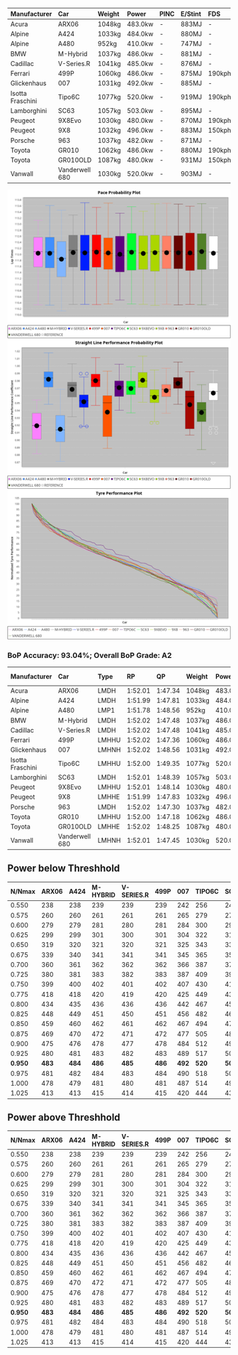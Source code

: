 | Manufacturer     | Car            | Weight | Power   | PINC    | E/Stint | FDS     |
|:-|:-|:-|:-|:-|:-|:-|
| Acura            | ARX06          | 1048kg | 483.0kw |    -    | 883MJ   |    -    |
| Alpine           | A424           | 1033kg | 484.0kw |    -    | 880MJ   |    -    |
| Alpine           | A480           | 952kg  | 410.0kw |    -    | 747MJ   |    -    |
| BMW              | M-Hybrid       | 1037kg | 486.0kw |    -    | 881MJ   |    -    |
| Cadillac         | V-Series.R     | 1041kg | 485.0kw |    -    | 876MJ   |    -    |
| Ferrari          | 499P           | 1060kg | 486.0kw |    -    | 875MJ   | 190kph  |
| Glickenhaus      | 007            | 1031kg | 492.0kw |    -    | 885MJ   |    -    |
| Isotta Fraschini | Tipo6C         | 1077kg | 520.0kw |    -    | 919MJ   | 190kph  |
| Lamborghini      | SC63           | 1057kg | 503.0kw |    -    | 895MJ   |    -    |
| Peugeot          | 9X8Evo         | 1030kg | 480.0kw |    -    | 870MJ   | 190kph  |
| Peugeot          | 9X8            | 1032kg | 496.0kw |    -    | 883MJ   | 150kph  |
| Porsche          | 963            | 1037kg | 482.0kw |    -    | 871MJ   |    -    |
| Toyota           | GR010          | 1062kg | 486.0kw |    -    | 880MJ   | 190kph  |
| Toyota           | GR010OLD       | 1087kg | 480.0kw |    -    | 931MJ   | 150kph  |
| Vanwall          | Vanderwell 680 | 1030kg | 520.0kw |    -    | 903MJ   |    -    |

![PACECHART](./IMG/AUTO.png)
![STRAIGHTLINEPERFORMANCECHART](./IMG/AUTO_sp.png)
![TYREPERFORMANCECHART](./IMG/AUTO_tw.png)

### BoP Accuracy: 93.04%; Overall BoP Grade: A2
| Manufacturer     | Car            | Type  | RP      | QP      | Weight | Power¹  | Threshhold | PINC    | Power²   | E/Stint | AVG Vmax  | FDS     | RDLC | L/Stint | BOP-Grade | Model Accuracy | Model Points | Match%  | SimDiff |
|:-|:-|:-|:-|:-|:-|:-|:-|:-|:-|:-|:-|:-|:-|:-|:-|:-|:-|:-|:-|
| Acura            | ARX06          | LMDH  | 1:52.01 | 1:47.34 | 1048kg | 483.0kw | 0.0kph     |    -    | 483.00kw |  883MJ  | 276.04kph |    -    | 1.02 | 33      | +B1       | 100.00%        | 996          | 85.74%  | #       |
| Alpine           | A424           | LMDH  | 1:51.99 | 1:47.81 | 1033kg | 484.0kw | 0.0kph     |    -    | 484.00kw |  880MJ  | 286.16kph |    -    | 1.02 | 33      | ~A1       | 100.00%        | 870          | 95.27%  | #       |
| Alpine           | A480           | LMP1  | 1:51.78 | 1:48.56 |  952kg | 410.0kw | 0.0kph     |    -    | 410.00kw |  747MJ  | 273.64kph |    -    | 0.98 | 31      | -A2       | 96.26%         | 1337         | 94.81%  | #       |
| BMW              | M-Hybrid       | LMDH  | 1:52.02 | 1:47.48 | 1037kg | 486.0kw | 0.0kph     |    -    | 486.00kw |  881MJ  | 284.16kph |    -    | 1.02 | 33      | -A2       | 100.00%        | 1914         | 94.96%  | #       |
| Cadillac         | V-Series.R     | LMDH  | 1:52.02 | 1:47.48 | 1041kg | 485.0kw | 0.0kph     |    -    | 485.00kw |  876MJ  | 280.94kph |    -    | 1.02 | 33      | ~A1       | 98.03%         | 3773         | 95.23%  | #       |
| Ferrari          | 499P           | LMHHU | 1:52.02 | 1:47.36 | 1060kg | 486.0kw | 0.0kph     |    -    | 486.00kw |  875MJ  | 284.71kph | 190kph  | 1.03 | 33      | ~A1       | 100.00%        | 4212         | 100.00% | #       |
| Glickenhaus      | 007            | LMHNH | 1:52.02 | 1:48.56 | 1031kg | 492.0kw | 0.0kph     |    -    | 492.00kw |  885MJ  | 280.55kph |    -    | 0.97 | 33      | +A2       | 98.78%         | 1936         | 93.86%  | #       |
| Isotta Fraschini | Tipo6C         | LMHHU | 1:52.00 | 1:49.35 | 1077kg | 520.0kw | 0.0kph     |    -    | 520.00kw |  919MJ  | 286.11kph | 190kph  | 1.02 | 33      | +D1       | 100.00%        | 105          | 68.49%  | #       |
| Lamborghini      | SC63           | LMDH  | 1:52.01 | 1:48.39 | 1057kg | 503.0kw | 0.0kph     |    -    | 503.00kw |  895MJ  | 284.99kph |    -    | 1.02 | 33      | ~A1       | 100.00%        | 597          | 100.00% | #       |
| Peugeot          | 9X8Evo         | LMHHU | 1:52.01 | 1:48.14 | 1030kg | 480.0kw | 0.0kph     |    -    | 480.00kw |  870MJ  | 285.69kph | 190kph  | 1.03 | 33      | +B2       | 100.00%        | 463          | 81.83%  | #       |
| Peugeot          | 9X8            | LMHHE | 1:51.99 | 1:47.83 | 1032kg | 496.0kw | 0.0kph     |    -    | 496.00kw |  883MJ  | 283.69kph | 150kph  | 1.03 | 33      | ~A1       | 99.48%         | 4559         | 100.00% | #       |
| Porsche          | 963            | LMDH  | 1:52.02 | 1:47.30 | 1037kg | 482.0kw | 0.0kph     |    -    | 482.00kw |  871MJ  | 283.49kph |    -    | 1.02 | 33      | ~A1       | 99.21%         | 10753        | 100.00% | #       |
| Toyota           | GR010          | LMHHU | 1:52.00 | 1:47.18 | 1062kg | 486.0kw | 0.0kph     |    -    | 486.00kw |  880MJ  | 283.83kph | 190kph  | 1.02 | 33      | ~A1       | 99.54%         | 3271         | 100.00% | #       |
| Toyota           | GR010OLD       | LMHHE | 1:52.02 | 1:48.25 | 1087kg | 480.0kw | 0.0kph     |    -    | 480.00kw |  931MJ  | 278.12kph | 150kph  | 1.00 | 33      | +B1       | 100.00%        | 730          | 85.43%  | #       |
| Vanwall          | Vanderwell 680 | LMHNH | 1:52.01 | 1:47.45 | 1030kg | 520.0kw | 0.0kph     |    -    | 520.00kw |  903MJ  | 283.27kph |    -    | 1.02 | 33      | ~A1       | 98.54%         | 541          | 100.00% | #       |

## Power below Threshhold
| N/Nmax    | ARX06   | A424    | M-HYBRID | V-SERIES.R | 499P    | 007     | TIPO6C  | SC63    | 9X8EVO  | 9X8     | 963     | GR010   | GR010OLD | VANDERWELL 680 | ​     | RPM      | A480    |
|:-|:-|:-|:-|:-|:-|:-|:-|:-|:-|:-|:-|:-|:-|:-|:-|:-|:-|
|  0.550    |  238    |  238    |  239     |  239       |  239    |  242    |  256    |  248    |  236    |  244    |  237    |  239    |  236     |  256           |  ​    |   --     |   -     |
|  0.575    |  260    |  260    |  261     |  261       |  261    |  265    |  279    |  271    |  258    |  267    |  259    |  261    |  258     |  279           |  ​    |   --     |   -     |
|  0.600    |  279    |  279    |  281     |  280       |  281    |  284    |  300    |  291    |  277    |  287    |  278    |  281    |  277     |  300           |  ​    |   --     |   -     |
|  0.625    |  299    |  299    |  301     |  300       |  301    |  304    |  322    |  311    |  297    |  307    |  298    |  301    |  297     |  322           |  ​    |   --     |   -     |
|  0.650    |  319    |  320    |  321     |  320       |  321    |  325    |  343    |  332    |  317    |  327    |  318    |  321    |  317     |  343           |  ​    |   --     |   -     |
|  0.675    |  339    |  340    |  341     |  341       |  341    |  345    |  365    |  353    |  337    |  348    |  338    |  341    |  337     |  365           |  ​    |   --     |   -     |
|  0.700    |  360    |  361    |  362     |  362       |  362    |  366    |  387    |  374    |  358    |  369    |  359    |  362    |  358     |  387           |  ​    |   --     |   -     |
|  0.725    |  380    |  381    |  383     |  382       |  383    |  387    |  409    |  395    |  378    |  390    |  380    |  383    |  378     |  409           |  ​    |   --     |   -     |
|  0.750    |  399    |  400    |  402     |  401       |  402    |  407    |  430    |  416    |  397    |  410    |  399    |  402    |  397     |  430           |  ​    |   --     |   -     |
|  0.775    |  418    |  418    |  420     |  419       |  420    |  425    |  449    |  435    |  415    |  429    |  417    |  420    |  415     |  449           |  ​    |  5000    |  241    |
|  0.800    |  434    |  435    |  436     |  436       |  436    |  442    |  467    |  452    |  431    |  445    |  433    |  436    |  431     |  467           |  ​    |  5500    |  284    |
|  0.825    |  448    |  449    |  451     |  450       |  451    |  456    |  482    |  467    |  445    |  460    |  447    |  451    |  445     |  482           |  ​    |  6000    |  318    |
|  0.850    |  459    |  460    |  462     |  461       |  462    |  467    |  494    |  478    |  456    |  471    |  458    |  462    |  456     |  494           |  ​    |  6500    |  359    |
|  0.875    |  469    |  470    |  472     |  471       |  472    |  477    |  505    |  488    |  466    |  481    |  468    |  472    |  466     |  505           |  ​    |  7000    |  401    |
|  0.900    |  475    |  476    |  478     |  477       |  478    |  484    |  512    |  495    |  472    |  488    |  474    |  478    |  472     |  512           |  ​    |  7500    |  411    |
|  0.925    |  480    |  481    |  483     |  482       |  483    |  489    |  517    |  500    |  477    |  493    |  479    |  483    |  477     |  517           |  ​    |  8000    |  407    |
| **0.950** | **483** | **484** | **486**  | **485**    | **486** | **492** | **520** | **503** | **480** | **496** | **482** | **486** | **480**  | **520**        | **​** | **8500** | **410** |
|  0.975    |  481    |  482    |  484     |  483       |  484    |  490    |  518    |  501    |  478    |  494    |  480    |  484    |  478     |  518           |  ​    |  9000    |  205    |
|  1.000    |  478    |  479    |  481     |  480       |  481    |  487    |  514    |  498    |  475    |  491    |  477    |  481    |  475     |  514           |  ​    |   --     |   -     |
|  1.025    |  413    |  413    |  415     |  414       |  415    |  420    |  444    |  430    |  410    |  424    |  412    |  415    |  410     |  444           |  ​    |   --     |   -     |

## Power above Threshhold
| N/Nmax    | ARX06   | A424    | M-HYBRID | V-SERIES.R | 499P    | 007     | TIPO6C  | SC63    | 9X8EVO  | 9X8     | 963     | GR010   | GR010OLD | VANDERWELL 680 | ​     | RPM      | A480    |
|:-|:-|:-|:-|:-|:-|:-|:-|:-|:-|:-|:-|:-|:-|:-|:-|:-|:-|
|  0.550    |  238    |  238    |  239     |  239       |  239    |  242    |  256    |  248    |  236    |  244    |  237    |  239    |  236     |  256           |  ​    |   --     |   -     |
|  0.575    |  260    |  260    |  261     |  261       |  261    |  265    |  279    |  271    |  258    |  267    |  259    |  261    |  258     |  279           |  ​    |   --     |   -     |
|  0.600    |  279    |  279    |  281     |  280       |  281    |  284    |  300    |  291    |  277    |  287    |  278    |  281    |  277     |  300           |  ​    |   --     |   -     |
|  0.625    |  299    |  299    |  301     |  300       |  301    |  304    |  322    |  311    |  297    |  307    |  298    |  301    |  297     |  322           |  ​    |   --     |   -     |
|  0.650    |  319    |  320    |  321     |  320       |  321    |  325    |  343    |  332    |  317    |  327    |  318    |  321    |  317     |  343           |  ​    |   --     |   -     |
|  0.675    |  339    |  340    |  341     |  341       |  341    |  345    |  365    |  353    |  337    |  348    |  338    |  341    |  337     |  365           |  ​    |   --     |   -     |
|  0.700    |  360    |  361    |  362     |  362       |  362    |  366    |  387    |  374    |  358    |  369    |  359    |  362    |  358     |  387           |  ​    |   --     |   -     |
|  0.725    |  380    |  381    |  383     |  382       |  383    |  387    |  409    |  395    |  378    |  390    |  380    |  383    |  378     |  409           |  ​    |   --     |   -     |
|  0.750    |  399    |  400    |  402     |  401       |  402    |  407    |  430    |  416    |  397    |  410    |  399    |  402    |  397     |  430           |  ​    |   --     |   -     |
|  0.775    |  418    |  418    |  420     |  419       |  420    |  425    |  449    |  435    |  415    |  429    |  417    |  420    |  415     |  449           |  ​    |  5000    |  241    |
|  0.800    |  434    |  435    |  436     |  436       |  436    |  442    |  467    |  452    |  431    |  445    |  433    |  436    |  431     |  467           |  ​    |  5500    |  284    |
|  0.825    |  448    |  449    |  451     |  450       |  451    |  456    |  482    |  467    |  445    |  460    |  447    |  451    |  445     |  482           |  ​    |  6000    |  318    |
|  0.850    |  459    |  460    |  462     |  461       |  462    |  467    |  494    |  478    |  456    |  471    |  458    |  462    |  456     |  494           |  ​    |  6500    |  359    |
|  0.875    |  469    |  470    |  472     |  471       |  472    |  477    |  505    |  488    |  466    |  481    |  468    |  472    |  466     |  505           |  ​    |  7000    |  401    |
|  0.900    |  475    |  476    |  478     |  477       |  478    |  484    |  512    |  495    |  472    |  488    |  474    |  478    |  472     |  512           |  ​    |  7500    |  411    |
|  0.925    |  480    |  481    |  483     |  482       |  483    |  489    |  517    |  500    |  477    |  493    |  479    |  483    |  477     |  517           |  ​    |  8000    |  407    |
| **0.950** | **483** | **484** | **486**  | **485**    | **486** | **492** | **520** | **503** | **480** | **496** | **482** | **486** | **480**  | **520**        | **​** | **8500** | **410** |
|  0.975    |  481    |  482    |  484     |  483       |  484    |  490    |  518    |  501    |  478    |  494    |  480    |  484    |  478     |  518           |  ​    |  9000    |  205    |
|  1.000    |  478    |  479    |  481     |  480       |  481    |  487    |  514    |  498    |  475    |  491    |  477    |  481    |  475     |  514           |  ​    |   --     |   -     |
|  1.025    |  413    |  413    |  415     |  414       |  415    |  420    |  444    |  430    |  410    |  424    |  412    |  415    |  410     |  444           |  ​    |   --     |   -     |
